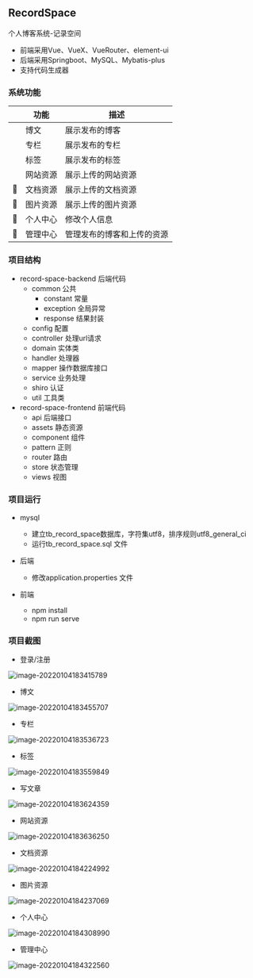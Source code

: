 ## RecordSpace 
个人博客系统-记录空间

- 前端采用Vue、VueX、VueRouter、element-ui
- 后端采用Springboot、MySQL、Mybatis-plus
- 支持代码生成器

### 系统功能
|    | 功能 | 描述 |
|----|----|----|
|   |博文|展示发布的博客|
|   |专栏|展示发布的专栏|
|   |标签|展示发布的标签|
|   |网站资源|展示上传的网站资源|
| 🚀 |文档资源|展示上传的文档资源|
| 🚀 |图片资源|展示上传的图片资源|
| 🚀 |个人中心|修改个人信息|
| 🚀 |管理中心|管理发布的博客和上传的资源|


### 项目结构
* record-space-backend 后端代码
    * common 公共
        * constant 常量
        * exception 全局异常
        * response 结果封装
    * config 配置
    * controller 处理url请求
    * domain 实体类
    * handler 处理器
    * mapper 操作数据库接口
    * service 业务处理
    * shiro 认证
    * util 工具类
* record-space-frontend 前端代码
    * api 后端接口
    * assets 静态资源
    * component 组件
    * pattern 正则
    * router 路由
    * store 状态管理
    * views 视图
    
    
### 项目运行
* mysql 
    * 建立tb_record_space数据库，字符集utf8，排序规则utf8_general_ci
    * 运行tb_record_space.sql 文件
    
* 后端
    * 修改application.properties 文件
    
* 前端
    * npm install
    * npm run serve
    
    
### 项目截图
* 登录/注册

![image-20220104183415789](document/screenshot/image-20220104183415789.png)

* 博文

![image-20220104183455707](document/screenshot/image-20220104183455707.png)

* 专栏

![image-20220104183536723](document/screenshot/image-20220104183536723.png)

* 标签

![image-20220104183559849](document/screenshot/image-20220104183559849.png)

* 写文章

![image-20220104183624359](document/screenshot/image-20220104183624359.png)

* 网站资源

![image-20220104183636250](document/screenshot/image-20220104183636250.png)

* 文档资源

![image-20220104184224992](document/screenshot/image-20220104184224992.png)

* 图片资源

![image-20220104184237069](document/screenshot/image-20220104184237069.png)

* 个人中心

![image-20220104184308990](document/screenshot/image-20220104184308990.png)

* 管理中心

![image-20220104184322560](document/screenshot/image-20220104184322560.png)
